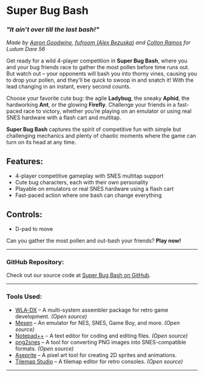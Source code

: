 # **Super Bug Bash**  
### *"It ain’t over till the last bash!"*

*Made by [Aaron Goodwine](https://itch.io/profile/mrgoodwine), [fufroom (Alex Bezuska)](https://fufroom.art) and [Colton Ramos](https://imakedagames.itch.io/) for Ludum Dare 56*

Get ready for a wild 4-player competition in **Super Bug Bash**, where you and your bug friends race to gather the most pollen before time runs out. But watch out – your opponents will bash you into thorny vines, causing you to drop your pollen, and they’ll be quick to swoop in and snatch it! With the lead changing in an instant, every second counts.

Choose your favorite cute bug: the agile **Ladybug**, the sneaky **Aphid**, the hardworking **Ant**, or the glowing **Firefly**. Challenge your friends in a fast-paced race to victory, whether you’re playing on an emulator or using real SNES hardware with a flash cart and multitap. 

**Super Bug Bash** captures the spirit of competitive fun with simple but challenging mechanics and plenty of chaotic moments where the game can turn on its head at any time.

## **Features:**
- 4-player competitive gameplay with SNES multitap support
- Cute bug characters, each with their own personality
- Playable on emulators or real SNES hardware using a flash cart
- Fast-paced action where one bash can change everything

## **Controls:**
- D-pad to move

Can you gather the most pollen and out-bash your friends? **Play now!**

---

### **GitHub Repository:**

Check out our source code at [Super Bug Bash on GitHub](https://github.com/MrGoodWine/Ludum_Dare_Oct_24).


---

### **Tools Used:**

- [WLA-DX](https://www.villehelin.com/wla.html) – A multi-system assembler package for retro game development. *(Open source)*
- [Mesen](https://www.mesen.ca/) – An emulator for NES, SNES, Game Boy, and more. *(Open source)*
- [Notepad++](https://notepad-plus-plus.org/) – A text editor for coding and editing files. *(Open source)*
- [png2snes](https://github.com/optiroc/png2snes) – A tool for converting PNG images into SNES-compatible formats. *(Open source)*
- [Aseprite](https://www.aseprite.org/) – A pixel art tool for creating 2D sprites and animations.
- [Tilemap Studio](https://github.com/jimbo1qaz/tilemap-studio) – A tilemap editor for retro consoles. *(Open source)*


---

